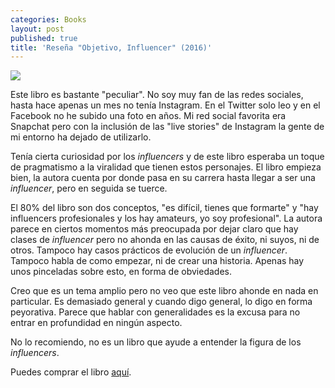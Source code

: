 ```yaml
---
categories: Books
layout: post
published: true
title: 'Reseña "Objetivo, Influencer" (2016)'
---
```

![](http://i.imgur.com/PN3Elm4.jpg)

Este libro es bastante "peculiar". No soy muy fan de las redes sociales, hasta hace apenas un mes no tenía Instagram. En el Twitter solo leo y en el Facebook no he subido una foto en años. Mi red social favorita era Snapchat pero con la inclusión de las "live stories" de Instagram la gente de mi entorno ha dejado de utilizarlo.

Tenía cierta curiosidad por los _influencers_ y de este libro esperaba un toque de pragmatismo a la viralidad que tienen estos personajes. El libro empieza bien, la autora cuenta por donde pasa en su carrera hasta llegar a ser una _influencer_, pero en seguida se tuerce. 

El 80% del libro son dos conceptos, "es difícil, tienes que formarte" y "hay influencers profesionales y los hay amateurs, yo soy profesional". La autora parece en ciertos momentos más preocupada por dejar claro que hay clases de _influencer_ pero no ahonda en las causas de éxito, ni suyos, ni de otros. Tampoco hay casos prácticos de evolución de un _influencer_. Tampoco habla de como empezar, ni de crear una historia. Apenas hay unos pinceladas sobre esto, en forma de obviedades.

Creo que es un tema amplio pero no veo que este libro ahonde en nada en particular. Es demasiado general y cuando digo general, lo digo en forma peyorativa. Parece que hablar con generalidades es la excusa para no entrar en profundidad en ningún aspecto.

No lo recomiendo, no es un libro que ayude a entender la figura de los _influencers_.

Puedes comprar el libro [aquí](http://amazon.es/dp/8416002533).
